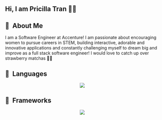 ## Hi, I am Pricilla Tran 👩‍💻
<h2> 🐙 &nbsp;About Me</h2>
<p align="left">
  I am a Software Engineer at Accenture! I am passionate about encouraging women to pursue careers in STEM, building interactive, adorable and innovative applications and constantly challenging myself to dream big and improve as a full stack software engineer! I would love to catch up over strawberry matchas 🍓🍵
</p>
<h2> 📔 &nbsp;Languages</h2>
<p align="center">
<a href="https://skillicons.dev">
<img src="https://skillicons.dev/icons?i=cpp,html,css,js,py,bash,ts,java" />
</a>
</p>
<h2> 🚀 &nbsp;Frameworks</h2>
<p align="center">
<a href="https://skillicons.dev">
<img src="https://skillicons.dev/icons?i=react,d3,materialui,nodejs,electron,express,mongodb,redux" />
</a>
</p>
<!--
**pricilla-tran/pricilla-tran** is a ✨ _special_ ✨ repository because its `README.md` (this file) appears on your GitHub profile.
 
Here are some ideas to get you started:
 
- 🔭 I’m currently working on ...
- 🌱 I’m currently learning ...
- 👯 I’m looking to collaborate on ...
- 🤔 I’m looking for help with ...
- 💬 Ask me about ...
- 📫 How to reach me: ...
- 😄 Pronouns: ...
- ⚡ Fun fact: ...
